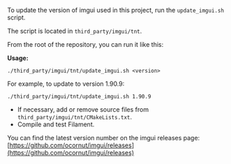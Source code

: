 To update the version of imgui used in this project, run the `update_imgui.sh` script.

The script is located in `third_party/imgui/tnt`.

From the root of the repository, you can run it like this:

**Usage:**
```shell
./third_party/imgui/tnt/update_imgui.sh <version>
```

For example, to update to version 1.90.9:
```shell
./third_party/imgui/tnt/update_imgui.sh 1.90.9
```

- If necessary, add or remove source files from `third_party/imgui/tnt/CMakeLists.txt`.
- Compile and test Filament.

You can find the latest version number on the imgui releases page:
[https://github.com/ocornut/imgui/releases](https://github.com/ocornut/imgui/releases)
